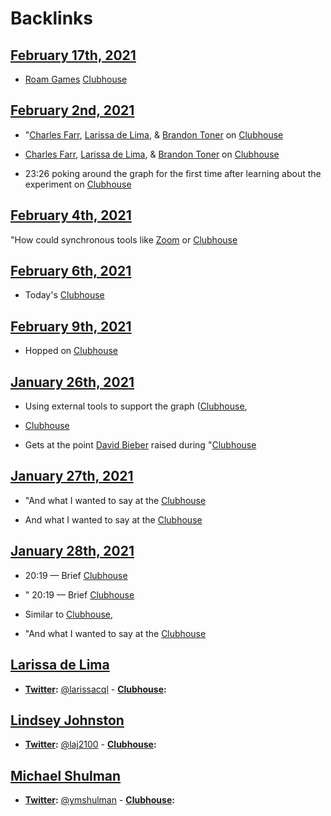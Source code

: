 
# Backlinks
## [February 17th, 2021](<February 17th, 2021.md>)
- [Roam Games](<Roam Games.md>) [Clubhouse](<Clubhouse.md>)

## [February 2nd, 2021](<February 2nd, 2021.md>)
- "[Charles Farr](<Charles Farr.md>), [Larissa de Lima](<Larissa de Lima.md>), & [Brandon Toner](<Brandon Toner.md>) on [Clubhouse](<Clubhouse.md>)

- [Charles Farr](<Charles Farr.md>), [Larissa de Lima](<Larissa de Lima.md>), & [Brandon Toner](<Brandon Toner.md>) on [Clubhouse](<Clubhouse.md>)

- 23:26 poking around the graph for the first time after learning about the experiment on [Clubhouse](<Clubhouse.md>)

## [February 4th, 2021](<February 4th, 2021.md>)
"How could synchronous tools like [Zoom](<Zoom.md>) or [Clubhouse](<Clubhouse.md>)

## [February 6th, 2021](<February 6th, 2021.md>)
- Today's [Clubhouse](<Clubhouse.md>)

## [February 9th, 2021](<February 9th, 2021.md>)
- Hopped on [Clubhouse](<Clubhouse.md>)

## [January 26th, 2021](<January 26th, 2021.md>)
- Using external tools to support the graph ([Clubhouse](<Clubhouse.md>),

- [Clubhouse](<Clubhouse.md>)

- Gets at the point [David Bieber](<David Bieber.md>) raised during "[Clubhouse](<Clubhouse.md>)

## [January 27th, 2021](<January 27th, 2021.md>)
- "And what I wanted to say at the [Clubhouse](<Clubhouse.md>)

- And what I wanted to say at the [Clubhouse](<Clubhouse.md>)

## [January 28th, 2021](<January 28th, 2021.md>)
-  20:19 — Brief [Clubhouse](<Clubhouse.md>)

- " 20:19 — Brief [Clubhouse](<Clubhouse.md>)

- Similar to [Clubhouse](<Clubhouse.md>),

- "And what I wanted to say at the [Clubhouse](<Clubhouse.md>)

## [Larissa de Lima](<Larissa de Lima.md>)
- **[Twitter](<Twitter.md>):** [@larissacql](https://twitter.com/larissacql)
        - **[Clubhouse](<Clubhouse.md>):**

## [Lindsey Johnston](<Lindsey Johnston.md>)
- **[Twitter](<Twitter.md>):** [@laj2100](https://twitter.com/laj2100)
        - **[Clubhouse](<Clubhouse.md>):**

## [Michael Shulman](<Michael Shulman.md>)
- **[Twitter](<Twitter.md>):** [@ymshulman](https://twitter.com/ymshulman)
        - **[Clubhouse](<Clubhouse.md>):**

